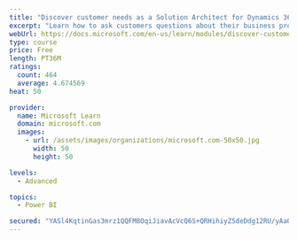 ```yaml
---
title: "Discover customer needs as a Solution Architect for Dynamics 365 and Power Platform"
excerpt: "Learn how to ask customers questions about their business processes and feature requirements to create a viable solution."
webUrl: https://docs.microsoft.com/en-us/learn/modules/discover-customer-needs/
type: course
price: Free
length: PT36M
ratings:
  count: 464
  average: 4.674569
heat: 50

provider:
  name: Microsoft Learn
  domain: microsoft.com
  images:
    - url: /assets/images/organizations/microsoft.com-50x50.jpg
      width: 50
      height: 50

levels:
  - Advanced

topics:
  - Power BI

secured: "YASl4KqtinGas3mrz1QQFM8OqiJiavAcVcQ6S+QRHihiyZ5deDdg12RU/yAaOIXTm/2LHxBg4ja7fGBLiPUUz7jnsUVav7olDXurV+QhO4vKrW8WtlupumY+cmV17JKj95zE66PYgjHVzMcV4Gqt0sED4RqKy5t2ZyKU78DbjM2AXtWINccbyYYDiVpTY+b7vT7yx4ZShOPmLd9HgK/jDh5wKUGxcnM5kbsE0OAoopZ9io4pRG9xBosLWTrKtDaeHm8UsGfv9CS2ivACGKEN4iX+ol8FZkl0mIL82fHvbZDqoMNdo9qawGsOkplZiH4I+fSYsFA6A7HfIUdqqYkL4bBdgmgh4T2cUMuc+ImF3k3hdG4cTxNadRXO4bG3dcGAB41soBwJSBL6j513vNdZsAeQfZaBkCntqEXtnHuso8w=;XhgJihhC+7ABYdOIMOw59w=="
---
```


